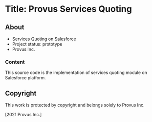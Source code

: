 # Title: Provus Services Quoting


## About

* Services Quoting on Salesforce
* Project status: prototype
* Provus Inc.

### Content

This source code is the implementation of services quoting module on Salesforce platform.

## Copyright

This work is protected by copyright and belongs solely to Provus Inc.

[2021 Provus Inc.]
